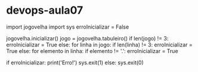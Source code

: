 # devops-aula07


import jogovelha
import sys
erroInicializar = False

jogovelha.inicializar()
jogo = jogovelha.tabuleiro()
if len(jogo) != 3:
erroInicializar = True
else:
for linha in jogo:
if len(linha) != 3:
erroInicializar = True
else:
for elemento in linha:
if elemento != '.':
erroInicializar = True

if erroInicializar:
print('Erro!')
sys.exit(1)
else:
sys.exit(0)
